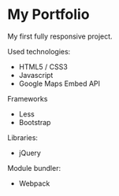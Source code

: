 # My Portfolio

My first fully responsive project.

Used technologies:
- HTML5 / CSS3
- Javascript
- Google Maps Embed API

Frameworks
- Less
- Bootstrap

Libraries:
- jQuery

Module bundler:
- Webpack